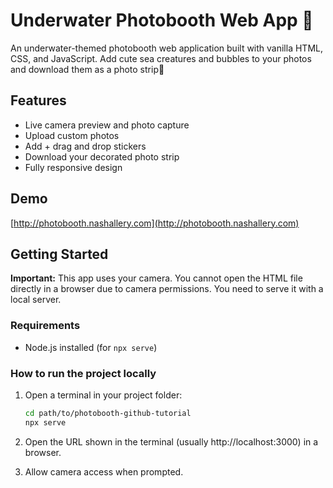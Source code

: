 # Underwater Photobooth Web App 🐠

An underwater-themed photobooth web application built with vanilla HTML, CSS, and JavaScript. Add cute sea creatures and bubbles to your photos and download them as a photo strip🐡

## Features
- Live camera preview and photo capture
- Upload custom photos
- Add + drag and drop stickers 
- Download your decorated photo strip
- Fully responsive design

## Demo
[http://photobooth.nashallery.com](http://photobooth.nashallery.com)

## Getting Started
**Important:** This app uses your camera. You cannot open the HTML file directly in a browser due to camera permissions. You need to serve it with a local server.

### Requirements
- Node.js installed (for `npx serve`)

### How to run the project locally
1. Open a terminal in your project folder:
   ```bash
   cd path/to/photobooth-github-tutorial
   npx serve
2. Open the URL shown in the terminal (usually http://localhost:3000) in a browser.

3. Allow camera access when prompted.

